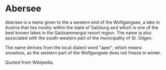# Abersee

Abersee is a name given to the a western end of the Wolfgangsee, a lake in Austria that lies mostly within the state of Salzburg and which is one of the best known lakes in the Salzkammergut resort region. The name ia also associated with the south-western part of the municipality of St. Gilgen.

The name derives from the local dialect word "aper", which means snowless, as the western part of the Wolfgangsee does not freeze in winter.

Quoted from Wikipedia.

